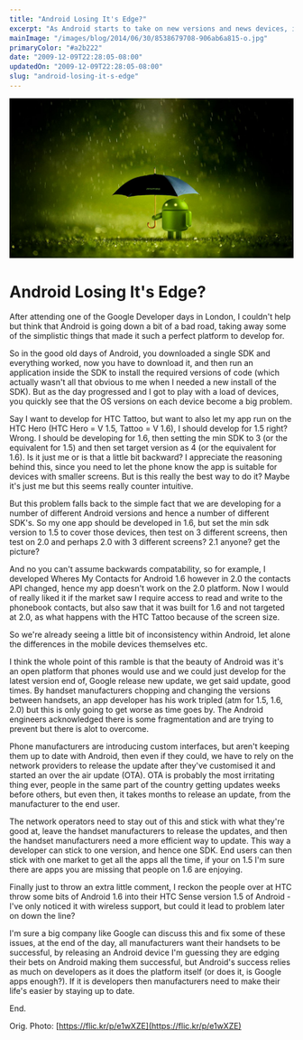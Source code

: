 ```yaml
---
title: "Android Losing It's Edge?"
excerpt: "As Android starts to take on new versions and news devices, is it starting to lose the very thing that made it a joy to develop for?"
mainImage: "/images/blog/2014/06/30/8538679708-906ab6a815-o.jpg"
primaryColor: "#a2b222"
date: "2009-12-09T22:28:05-08:00"
updatedOn: "2009-12-09T22:28:05-08:00"
slug: "android-losing-it-s-edge"
---
```

![Key art for blog post "Android Losing It's Edge? "](/images/blog/2014/06/30/8538679708-906ab6a815-o.jpg)

# Android Losing It's Edge? 

After attending one of the Google Developer days in London, I couldn't help but think that Android is going down a bit of a bad road, taking away some of the simplistic things that made it such a perfect platform to develop for.

So in the good old days of Android, you downloaded a single SDK and everything worked, now you have to download it, and then run an application inside the SDK to install the required versions of code (which actually wasn't all that obvious to me when I needed a new install of the SDK). But as the day progressed and I got to play with a load of devices, you quickly see that the OS versions on each device become a big problem.

Say I want to develop for HTC Tattoo, but want to also let my app run on the HTC Hero (HTC Hero = V 1.5, Tattoo = V 1.6), I should develop for 1.5 right? Wrong. I should be developing for 1.6, then setting the min SDK to 3 (or the equivalent for 1.5) and then set target version as 4 (or the equivalent for 1.6). Is it just me or is that a little bit backward? I appreciate the reasoning behind this, since you need to let the phone know the app is suitable for devices with smaller screens. But is this really the best way to do it? Maybe it's just me but this seems really counter intuitive. 

But this problem falls back to the simple fact that we are developing for a number of different Android versions and hence a number of different SDK's. So my one app should be developed in 1.6, but set the min sdk version to 1.5 to cover those devices, then test on 3 different screens, then test on 2.0 and perhaps 2.0 with 3 different screens? 2.1 anyone? get the picture?

And no you can't assume backwards compatability, so for example, I developed Wheres My Contacts for Android 1.6 however in 2.0 the contacts API changed, hence my app doesn't work on the 2.0 platform. Now I would of really liked it if the market saw I require access to read and write to the phonebook contacts, but also saw that it was built for 1.6 and not targeted at 2.0, as what happens with the HTC Tattoo because of the screen size.

So we're already seeing a little bit of inconsistency within Android, let alone the differences in the mobile devices themselves etc.

I think the whole point of this ramble is that the beauty of Android was it's an open platform that phones would use and we could just develop for the latest version end of, Google release new update, we get said update, good times. By handset manufacturers chopping and changing the versions between handsets, an app developer has his work tripled (atm for 1.5, 1.6, 2.0) but this is only going to get worse as time goes by. The Android engineers acknowledged there is some fragmentation and are trying to prevent but there is alot to overcome.

Phone manufacturers are introducing custom interfaces, but aren't keeping them up to date with Android, then even if they could, we have to rely on the network providers to release the update after they've customised it and started an over the air update (OTA). OTA is probably the most irritating thing ever, people in the same part of the country getting updates weeks before others, but even then, it takes months to release an update, from the manufacturer to the end user.

The network operators need to stay out of this and stick with what they're good at, leave the handset manufacturers to release the updates, and then the handset manufacturers need a more efficient way to update. This way a developer can stick to one version, and hence one SDK. End users can then stick with one market to get all the apps all the time, if your on 1.5 I'm sure there are apps you are missing that people on 1.6 are enjoying.

Finally just to throw an extra little comment, I reckon the people over at HTC throw some bits of Android 1.6 into their HTC Sense version 1.5 of Android - I've only noticed it with wireless support, but could it lead to problem later on down the line?

I'm sure a big company like Google can discuss this and fix some of these issues, at the end of the day, all manufacturers want their handsets to be successful, by releasing an Android device I'm guessing they are edging their bets on Android making them successful, but Android's success relies as much on developers as it does the platform itself (or does it, is Google apps enough?). If it is developers then manufacturers need to make their life's easier by staying up to date.

End.

Orig. Photo: [https://flic.kr/p/e1wXZE](https://flic.kr/p/e1wXZE)